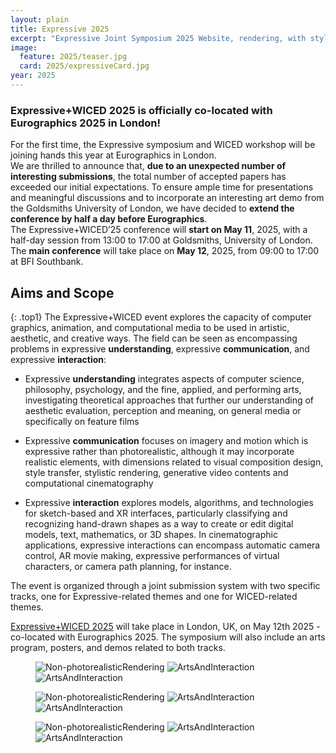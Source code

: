 ```yaml
---
layout: plain
title: Expressive 2025
excerpt: "Expressive Joint Symposium 2025 Website, rendering, with style!"
image:
  feature: 2025/teaser.jpg
  card: 2025/expressiveCard.jpg
year: 2025
---
```

### Expressive+WICED 2025 is officially co-located with Eurographics 2025 in London!

For the first time, the Expressive symposium and WICED workshop will be joining hands this year at Eurographics in London.<br>
We are thrilled to announce that, <b>due to an unexpected number of interesting submissions</b>, the total number of accepted papers has exceeded our initial expectations. 
To ensure ample time for presentations and meaningful discussions and to incorporate an interesting art demo from the Goldsmiths University of London, we have decided to <b>extend the conference by half a day before Eurographics</b>.<br> 
The Expressive+WICED’25 conference will <b>start on May 11</b>, 2025, with a half-day session from 13:00 to 17:00 at Goldsmiths, University of London.<br>
The <b>main conference</b> will take place on <b>May 12</b>, 2025, from 09:00 to 17:00 at BFI Southbank.
## Aims and Scope
{: .top1}
The Expressive+WICED event explores the capacity of computer graphics, animation, and computational media to be used in artistic, aesthetic, and creative ways. The field can be seen as encompassing problems in expressive __understanding__, expressive __communication__, and expressive __interaction__:

* Expressive __understanding__ integrates aspects of computer science, philosophy, psychology, and the fine, applied, and performing arts, investigating theoretical approaches that further our understanding of aesthetic evaluation, perception and meaning, on general media or specifically on feature films

* Expressive __communication__ focuses on imagery and motion which is expressive rather than photorealistic, although it may incorporate realistic elements, with dimensions related to visual composition design, style transfer, stylistic rendering, generative video contents and computational cinematography

* Expressive __interaction__ explores models, algorithms, and technologies for sketch-based and XR interfaces, particularly classifying and recognizing hand-drawn shapes as a way to create or edit digital models, text, mathematics, or 3D shapes. In cinematographic applications, expressive interactions can encompass automatic camera control, AR movie making, expressive performances of virtual characters, or camera path planning, for instance.

The event is organized through a joint submission system with two specific tracks, one for Expressive-related themes and one for WICED-related themes.

[Expressive+WICED 2025](http://expressive.graphics/2025/) will take place in London, UK, on May 12th 2025 - co-located with Eurographics 2025. The symposium will also include an arts program, posters, and demos related to both tracks.

<!-- featured images -->
<figure class="top3" >
	<img class="col-xs-12 col-sm-4" src="/img/2025/2.png" alt="Non-photorealisticRendering">
	<img class="col-xs-12 col-sm-4" src="/img/2025/3.png" alt="ArtsAndInteraction">
	<img class="col-xs-12 col-sm-4" src="/img/2025/1.png" alt="ArtsAndInteraction">
</figure>
<figure class="top3" >
	<img class="col-xs-12 col-sm-4" src="/img/2025/10.png" alt="Non-photorealisticRendering">
	<img class="col-xs-12 col-sm-4" src="/img/2025/5.png" alt="ArtsAndInteraction">
	<img class="col-xs-12 col-sm-4" src="/img/2025/6.png" alt="ArtsAndInteraction">
</figure>
<figure class="top3" >
	<img class="col-xs-12 col-sm-4" src="/img/2025/7.png" alt="Non-photorealisticRendering">
	<img class="col-xs-12 col-sm-4" src="/img/2025/8.png" alt="ArtsAndInteraction">
	<img class="col-xs-12 col-sm-4" src="/img/2025/9.png" alt="ArtsAndInteraction">
</figure>
